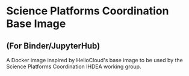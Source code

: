 # Science Platforms Coordination Base Image
## (For Binder/JupyterHub)

A Docker image inspired by HelioCloud's base image to be used by the Science Platforms Coordination IHDEA working group. 
